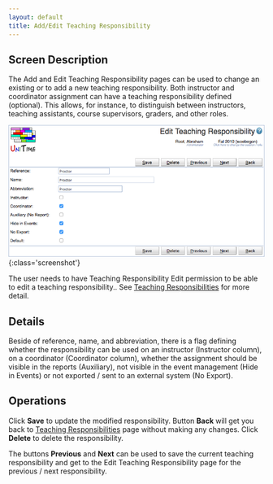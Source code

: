 ```yaml
---
layout: default
title: Add/Edit Teaching Responsibility
---
```



## Screen Description

The Add and Edit Teaching Responsibility pages can be used to change an existing or to add a new teaching responsibility. Both instructor and coordinator assignment can have a teaching responsibility defined (optional). This allows, for instance, to distinguish between instructors, teaching assistants, course supervisors, graders, and other roles.

![Edit Teaching Responsibility](images/edit-teaching-responsibility-1.png){:class='screenshot'}

The user needs to have Teaching Responsibility Edit permission to be able to edit a teaching responsibility.. See [Teaching Responsibilities](teaching-responsibilities) for more detail.

## Details

Beside of reference, name, and abbreviation, there is a flag defining whether the responsibility can be used on an instructor (Instructor column), on a coordinator (Coordinator column), whether the assignment should be visible in the reports (Auxiliary), not visible in the event management (Hide in Events) or not exported / sent to an external system (No Export).

## Operations

Click **Save** to update the modified responsibility. Button **Back** will get you back to [Teaching Responsibilities](teaching-responsibilities) page without making any changes. Click **Delete** to delete the responsibility.

The buttons **Previous** and **Next** can be used to save the current teaching responsibility and get to the Edit Teaching Responsibility page for the previous / next responsibility.
